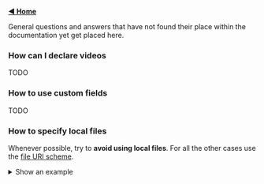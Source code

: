 [**◀ Home**](./)


General questions and answers that have not found their place within the documentation yet get placed here.

### How can I declare videos

TODO

### How to use custom fields

TODO

### How to specify local files
Whenever possible, try to **avoid using local files**. For all the other cases use the [file URI scheme](https://en.wikipedia.org/wiki/File_URI_scheme).

<details>

<summary>Show an example</summary>

As an example for a **export.zip** file containing the following files

```
.
├── property-120080
│   ├── picture1.jpg
│   ├── picture2.jpg
│   └── picture3.jpg
└── export.xml
```

Would result in using the following **export.xml**

```xml
<?xml version="1.0" encoding="utf-8"?>
<export xmlns:xsi="http://www.w3.org/2001/XMLSchema-instance"
  xsi:noNamespaceSchemaLocation="https://swissrets.ch/v1.0.0/schema.xsd">
  <properties>
    <property id="120080">
      <referenceId>LA-644238</referenceId>
      <availability>active</availability>
      <type>rent</type>
      <address>
        <countryCode>CH</countryCode>
        <locality>Kirchlindach</locality>
        <postalCode>3038</postalCode>
      </address>
      <localizations>
        <localization lang="en">
          <attachments>
            <image>
              <url>file:///property-120080/picture1.jpg</url>
              <title>Picture 1</title>
              <mimeType>image/jpeg</mimeType>
            </image>
            <image>
              <url>file:///property-120080/picture2.jpg</url>
              <title>Picture 2</title>
              <mimeType>image/jpeg</mimeType>
            </image>
            <image>
              <url>file:///property-120080/picture2.jpg</url>
              <title>Picture 2</title>
              <mimeType>image/jpeg</mimeType>
            </image>
          </attachments>
        </localization>
      </localizations>
    </property>
  </properties>
</export>
```

</details>